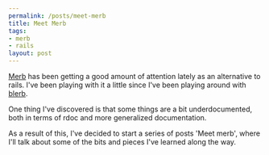 ```yaml
--- 
permalink: /posts/meet-merb
title: Meet Merb
tags: 
- merb
- rails
layout: post
---
```

[Merb](http://www.merbivore.com/) has been getting a good amount of attention lately as an alternative to rails. I've been playing with it a little since I've been playing around with [blerb](http://42squared.com/2007/12/2/blerb).

One thing I've discovered is that some things are a bit underdocumented, both in terms of rdoc and more generalized documentation.

As a result of this, I've decided to start a series of posts 'Meet merb', where I'll talk about some of the bits and pieces I've learned along the way.